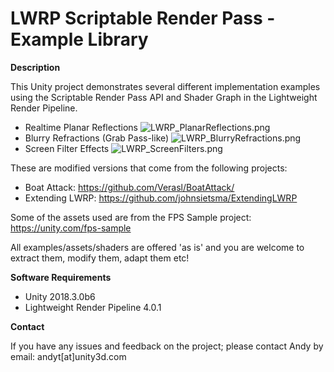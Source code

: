 # LWRP Scriptable Render Pass - Example Library

**Description**

This Unity project demonstrates several different implementation examples using the Scriptable Render Pass API and Shader Graph in the Lightweight Render Pipeline.

- Realtime Planar Reflections
![LWRP_PlanarReflections.png](https://i.imgur.com/tp40Qee.png)
- Blurry Refractions (Grab Pass-like)
![LWRP_BlurryRefractions.png](https://i.imgur.com/CEcVeoF.png)
- Screen Filter Effects
![LWRP_ScreenFilters.png](https://i.imgur.com/7zqneNc.png)

These are modified versions that come from the following projects:
- Boat Attack: https://github.com/Verasl/BoatAttack/
- Extending LWRP: https://github.com/johnsietsma/ExtendingLWRP

Some of the assets used are from the FPS Sample project: https://unity.com/fps-sample

All examples/assets/shaders are offered 'as is' and you are welcome to extract them, modify them, adapt them etc!

**Software Requirements**

- Unity 2018.3.0b6
- Lightweight Render Pipeline 4.0.1

**Contact**

If you have any issues and feedback on the project; please contact Andy by email: andyt[at]unity3d.com
